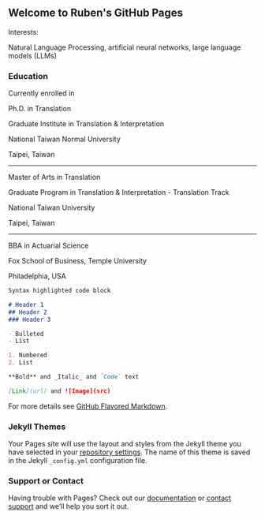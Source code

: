 ## Welcome to Ruben's GitHub Pages

Interests:

Natural Language Processing, artificial neural networks, large language models (LLMs)

### Education

Currently enrolled in

Ph.D. in Translation

Graduate Institute in Translation & Interpretation

National Taiwan Normal University

Taipei, Taiwan

----------------
Master of Arts in Translation

Graduate Program in Translation & Interpretation - Translation Track

National Taiwan University

Taipei, Taiwan

----------------
BBA in Actuarial Science

Fox School of Business, Temple University

Philadelphia, USA

```markdown
Syntax highlighted code block

# Header 1
## Header 2
### Header 3

- Bulleted
- List

1. Numbered
2. List

**Bold** and _Italic_ and `Code` text

[Link](url) and ![Image](src)
```

For more details see [GitHub Flavored Markdown](https://guides.github.com/features/mastering-markdown/).

### Jekyll Themes

Your Pages site will use the layout and styles from the Jekyll theme you have selected in your [repository settings](https://github.com/ruben-tsui/ruben-tsui.github.io/settings). The name of this theme is saved in the Jekyll `_config.yml` configuration file.

### Support or Contact

Having trouble with Pages? Check out our [documentation](https://help.github.com/categories/github-pages-basics/) or [contact support](https://github.com/contact) and we’ll help you sort it out.
